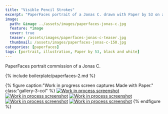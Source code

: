 ```yaml
---
title: "Visible Pencil Strokes"
excerpt: "PaperFaces portrait of a Jonas C. drawn with Paper by 53 on an iPad."
image: 
  path: &image ../assets/images/paperfaces-jonas-c.jpg 
  feature: *image
  cover: true
  teaser: /assets/images/paperfaces-jonas-c-teaser.jpg
  thumbnail: /assets/images/paperfaces-jonas-c-150.jpg
categories: [paperfaces]
tags: [portrait, illustration, Paper by 53, black and white]
---
```


PaperFaces portrait commission of a Jonas C.

{% include boilerplate/paperfaces-2.md %}

{% figure caption:"Work in progress screen captures Made with Paper." class:"gallery-3-col" %}
[![Work in process screenshot](/assets/images/paperfaces-jonas-c-process-1-600.jpg)](/assets/images/paperfaces-jonas-c-process-1-lg.jpg) [![Work in process screenshot](/assets/images/paperfaces-jonas-c-process-2-600.jpg)](/assets/images/paperfaces-jonas-c-process-2-lg.jpg) [![Work in process screenshot](/assets/images/paperfaces-jonas-c-process-3-600.jpg)](/assets/images/paperfaces-jonas-c-process-3-lg.jpg) [![Work in process screenshot](/assets/images/paperfaces-jonas-c-process-4-600.jpg)](/assets/images/paperfaces-jonas-c-process-4-lg.jpg) [![Work in process screenshot](/assets/images/paperfaces-jonas-c-process-5-600.jpg)](/assets/images/paperfaces-jonas-c-process-5-lg.jpg)
{% endfigure %}
